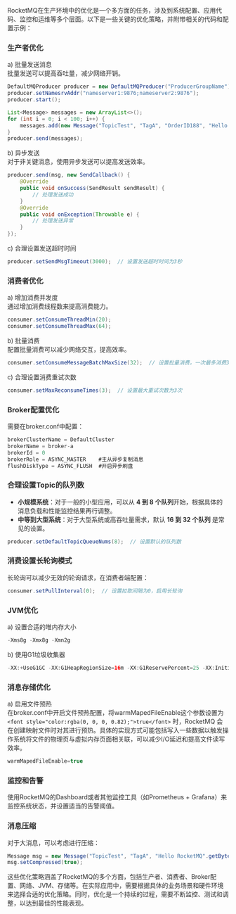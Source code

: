 <font style="color:rgba(0, 0, 0, 0.82);">RocketMQ在生产环境中的优化是一个多方面的任务，涉及到系统配置、应用代码、监控和运维等多个层面。以下是一些关键的优化策略，并附带相关的代码和配置示例：</font>

### <font style="color:rgba(0, 0, 0, 0.82);">生产者优化</font>
<font style="color:rgba(0, 0, 0, 0.82);">a) 批量发送消息  
</font><font style="color:rgba(0, 0, 0, 0.82);">批量发送可以提高吞吐量，减少网络开销。</font>

```java
DefaultMQProducer producer = new DefaultMQProducer("ProducerGroupName");  
producer.setNamesrvAddr("nameserver1:9876;nameserver2:9876");  
producer.start();  

List<Message> messages = new ArrayList<>();  
for (int i = 0; i < 100; i++) {  
    messages.add(new Message("TopicTest", "TagA", "OrderID188", "Hello world".getBytes(StandardCharsets.UTF_8)));  
}  
producer.send(messages);
```

<font style="color:rgba(0, 0, 0, 0.82);">b) 异步发送  
</font><font style="color:rgba(0, 0, 0, 0.82);">对于非关键消息，使用异步发送可以提高发送效率。</font>

```java
producer.send(msg, new SendCallback() {  
    @Override  
    public void onSuccess(SendResult sendResult) {  
        // 处理发送成功  
    }  
    @Override  
    public void onException(Throwable e) {  
        // 处理发送异常  
    }  
});
```

<font style="color:rgba(0, 0, 0, 0.82);">c) 合理设置发送超时时间</font>

```java
producer.setSendMsgTimeout(3000);  // 设置发送超时时间为3秒
```

### <font style="color:rgba(0, 0, 0, 0.82);">消费者优化</font>
<font style="color:rgba(0, 0, 0, 0.82);">a) 增加消费并发度  
</font><font style="color:rgba(0, 0, 0, 0.82);">通过增加消费线程数来提高消费能力。</font>

```java
consumer.setConsumeThreadMin(20);  
consumer.setConsumeThreadMax(64);
```

<font style="color:rgba(0, 0, 0, 0.82);">b) 批量消费  
</font><font style="color:rgba(0, 0, 0, 0.82);">配置批量消费可以减少网络交互，提高效率。</font>

```java
consumer.setConsumeMessageBatchMaxSize(32);  // 设置批量消费，一次最多消费32条
```

<font style="color:rgba(0, 0, 0, 0.82);">c) 合理设置消费重试次数</font>

```java
consumer.setMaxReconsumeTimes(3);  // 设置最大重试次数为3次
```

### <font style="color:rgba(0, 0, 0, 0.82);">Broker配置优化</font>
<font style="color:rgba(0, 0, 0, 0.82);">需要在broker.conf中配置：</font>

```java
brokerClusterName = DefaultCluster  
brokerName = broker-a  
brokerId = 0  
brokerRole = ASYNC_MASTER    #主从异步复制消息
flushDiskType = ASYNC_FLUSH  #开启异步刷盘
```

### <font style="color:rgba(0, 0, 0, 0.82);">合理设置Topic的队列数</font>
+ **<font style="color:rgba(0, 0, 0, 0.82);">小规模系统</font>**<font style="color:rgba(0, 0, 0, 0.82);">：对于一般的小型应用，可以从</font><font style="color:rgba(0, 0, 0, 0.82);"> </font>**<font style="color:rgba(0, 0, 0, 0.82);">4 到 8 个队列</font>**<font style="color:rgba(0, 0, 0, 0.82);">开始，根据具体的消息负载和性能监控结果再行调整。</font>
+ **<font style="color:rgba(0, 0, 0, 0.82);">中等到大型系统</font>**<font style="color:rgba(0, 0, 0, 0.82);">：对于大型系统或高吞吐量需求，默认 </font>**<font style="color:rgba(0, 0, 0, 0.82);">16 到 32 个队列</font>**<font style="color:rgba(0, 0, 0, 0.82);"> 是常见的设置。</font>

```java
producer.setDefaultTopicQueueNums(8);  // 设置默认的队列数
```

### <font style="color:rgba(0, 0, 0, 0.82);">消费设置长轮询模式</font>
<font style="color:rgba(0, 0, 0, 0.82);">长轮询可以减少无效的轮询请求，在消费者端配置：</font>

```java
consumer.setPullInterval(0);  // 设置拉取间隔为0，启用长轮询
```

### <font style="color:rgba(0, 0, 0, 0.82);">JVM优化</font>
<font style="color:rgba(0, 0, 0, 0.82);">a) 设置合适的堆内存大小</font>

```java
-Xms8g -Xmx8g -Xmn2g
```

<font style="color:rgba(0, 0, 0, 0.82);">b) 使用G1垃圾收集器</font>

```java
-XX:+UseG1GC -XX:G1HeapRegionSize=16m -XX:G1ReservePercent=25 -XX:InitiatingHeapOccupancyPercent=30
```

### <font style="color:rgba(0, 0, 0, 0.82);">消息存储优化</font>
<font style="color:rgba(0, 0, 0, 0.82);">a) 启用文件预热  
</font><font style="color:rgba(0, 0, 0, 0.82);">在broker.conf中开启文件预热配置，将warmMapedFileEnable这个参数设置为 </font>`<font style="color:rgba(0, 0, 0, 0.82);">true</font>`<font style="color:rgba(0, 0, 0, 0.82);"> 时，RocketMQ 会在创建映射文件时对其进行预热。具体的实现方式可能包括写入一些数据以触发操作系统将文件的物理页与虚拟内存页面相关联，可以减少I/O延迟和提高文件读写效率。</font>

```java
warmMapedFileEnable=true
```

### <font style="color:rgba(0, 0, 0, 0.82);">监控和告警</font>
<font style="color:rgba(0, 0, 0, 0.82);">使用RocketMQ的Dashboard或者其他监控工具（如Prometheus + Grafana）来监控系统状态，并设置适当的告警阈值。</font>

### <font style="color:rgba(0, 0, 0, 0.82);">消息压缩</font>
<font style="color:rgba(0, 0, 0, 0.82);">对于大消息，可以考虑进行压缩：</font>

```java
Message msg = new Message("TopicTest", "TagA", "Hello RocketMQ".getBytes(StandardCharsets.UTF_8));  
msg.setCompressed(true);
```

<font style="color:rgba(0, 0, 0, 0.82);">这些优化策略涵盖了RocketMQ的多个方面，包括生产者、消费者、Broker配置、网络、JVM、存储等。在实际应用中，需要根据具体的业务场景和硬件环境来选择合适的优化策略。同时，优化是一个持续的过程，需要不断监控、测试和调整，以达到最佳的性能表现。</font>

